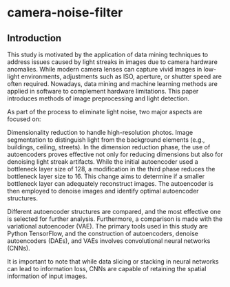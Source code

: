# camera-noise-filter

## Introduction
This study is motivated by the application of data mining techniques to address issues caused by light streaks in images due to camera hardware anomalies. While modern camera lenses can capture vivid images in low-light environments, adjustments such as ISO, aperture, or shutter speed are often required. Nowadays, data mining and machine learning methods are applied in software to complement hardware limitations. This paper introduces methods of image preprocessing and light detection.

As part of the process to eliminate light noise, two major aspects are focused on:

Dimensionality reduction to handle high-resolution photos.
Image segmentation to distinguish light from the background elements (e.g., buildings, ceiling, streets).
In the dimension reduction phase, the use of autoencoders proves effective not only for reducing dimensions but also for denoising light streak artifacts. While the initial autoencoder used a bottleneck layer size of 128, a modification in the third phase reduces the bottleneck layer size to 16. This change aims to determine if a smaller bottleneck layer can adequately reconstruct images. The autoencoder is then employed to denoise images and identify optimal autoencoder structures.

Different autoencoder structures are compared, and the most effective one is selected for further analysis. Furthermore, a comparison is made with the variational autoencoder (VAE). The primary tools used in this study are Python TensorFlow, and the construction of autoencoders, denoise autoencoders (DAEs), and VAEs involves convolutional neural networks (CNNs).

It is important to note that while data slicing or stacking in neural networks can lead to information loss, CNNs are capable of retaining the spatial information of input images.
